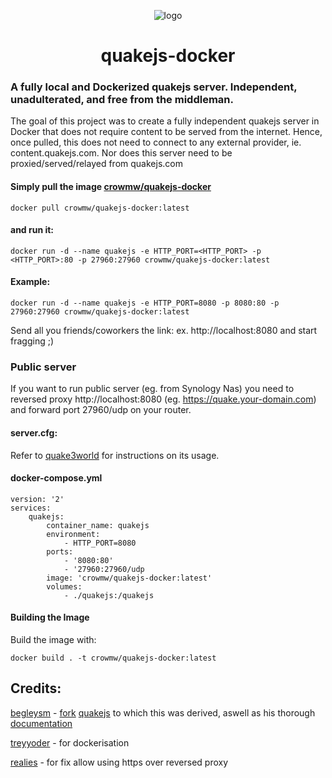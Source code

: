 <div align="center">

![logo](https://github.com/crowmw/quakejs-docker/blob/master/quakejs-docker.png?raw=true)

# quakejs-docker

</div>

### A fully local and Dockerized quakejs server. Independent, unadulterated, and free from the middleman.

The goal of this project was to create a fully independent quakejs server in Docker that does not require content to be served from the internet.
Hence, once pulled, this does not need to connect to any external provider, ie. content.quakejs.com. Nor does this server need to be proxied/served/relayed from quakejs.com

#### Simply pull the image [crowmw/quakejs-docker](https://hub.docker.com/r/crowmw/quakejs-docker)

```
docker pull crowmw/quakejs-docker:latest
```

#### and run it:

```
docker run -d --name quakejs -e HTTP_PORT=<HTTP_PORT> -p <HTTP_PORT>:80 -p 27960:27960 crowmw/quakejs-docker:latest
```

#### Example:

```
docker run -d --name quakejs -e HTTP_PORT=8080 -p 8080:80 -p 27960:27960 crowmw/quakejs-docker:latest
```

Send all you friends/coworkers the link: ex. http://localhost:8080 and start fragging ;)

### Public server

If you want to run public server (eg. from Synology Nas) you need to reversed proxy http://localhost:8080 (eg. https://quake.your-domain.com) and forward port 27960/udp on your router.

#### server.cfg:

Refer to [quake3world](https://www.quake3world.com/q3guide/servers.html) for instructions on its usage.

#### docker-compose.yml

```
version: '2'
services:
    quakejs:
        container_name: quakejs
        environment:
            - HTTP_PORT=8080
        ports:
            - '8080:80'
            - '27960:27960/udp
        image: 'crowmw/quakejs-docker:latest'
        volumes:
            - ./quakejs:/quakejs
```

#### Building the Image

Build the image with:

`docker build . -t crowmw/quakejs-docker:latest`

## Credits:

[begleysm](https://github.com/begleysm) - [fork](https://github.com/begleysm/quakejs) [quakejs](https://github.com/inolen/quakejs) to which this was derived, aswell as his thorough [documentation](https://steamforge.net/wiki/index.php/How_to_setup_a_local_QuakeJS_server_under_Debian_9_or_Debian_10)

[treyyoder](https://github.com/treyyoder) - for dockerisation

[realies](https://github.com/realies) - for fix allow using https over reversed proxy

